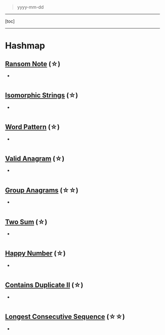 > yyyy-mm-dd

---

[toc]

---

# Hashmap

## [Ransom Note](https://leetcode.com/problems/ransom-note)  (☆) ͏

- 

```python

```

## [Isomorphic Strings](https://leetcode.com/problems/isomorphic-strings)  (☆) ͏

- 

```python

```

## [Word Pattern](https://leetcode.com/problems/word-pattern)  (☆) ͏

- 

```python

```

## [Valid Anagram](https://leetcode.com/problems/valid-anagram)  (☆) ͏

- 

```python

```

## [Group Anagrams](https://leetcode.com/problems/group-anagrams)  (☆☆) ͏

- 

```python

```

## [Two Sum](https://leetcode.com/problems/two-sum)  (☆) ͏

- 

```python

```

## [Happy Number](https://leetcode.com/problems/happy-number)  (☆) ͏

- 

```python

```

## [Contains Duplicate II](https://leetcode.com/problems/contains-duplicate-ii)  (☆) ͏

- 

```python

```

## [Longest Consecutive Sequence](https://leetcode.com/problems/longest-consecutive-sequence)  (☆☆) ͏

- 

```python

```


